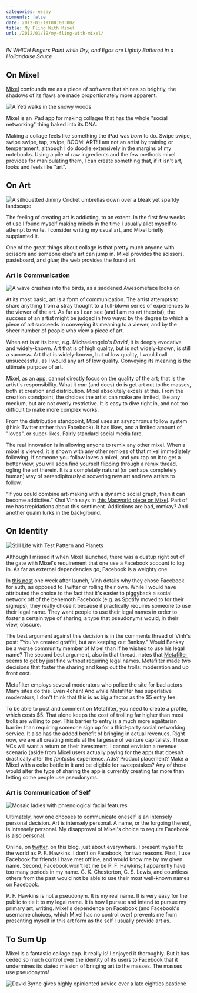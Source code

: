 ```yaml
---
categories: essay
comments: false
date: 2012-01-19T00:00:00Z
title: My Fling With Mixel
url: /2012/01/19/my-fling-with-mixel/
---
```


_IN WHICH Fingers Paint while Dry, and Egos are Lightly Battered in a Hollandaise Sauce_

## On Mixel

[Mixel](http://mixel.cc "Mixel") confounds me as a piece of software that shines so brightly, the shadows of its flaws are made proportionately more apparent.

![A Yeti walks in the snowy woods](/images/mixel/yeti.jpg)

Mixel is an iPad app for making collages that has the whole "social networking" thing baked into its DNA. 

Making a collage feels like something the iPad was *born* to do. Swipe swipe, swipe swipe, tap, swipe, BOOM! ART! I am not an artist by training or temperament, although I do doodle extensively in the margins of my notebooks. Using a pile of raw ingredients and the few methods mixel provides for manipulating them, I can create something that, if it isn't art, looks and feels like "art".

## On Art

![A silhouetted Jiminy Cricket umbrellas down over a bleak yet sparkly landscape](/images/mixel/jiminy-stardust.jpg)

The feeling of creating art is addicting, to an extent. In the first few weeks of use I found myself making mixels in the time I usually allot myself to attempt to write. I consider writing my usual art, and Mixel briefly supplanted it. 

One of the great things about collage is that pretty much anyone with scissors and someone else's art can jump in. Mixel provides the scissors, pasteboard, and glue; the web provides the found art. 

### Art is Communication

![A wave crashes into the birds, as a saddened Awesomeface looks on](/images/mixel/birdswave.jpg)

At its most basic, art is a form of communication. The artist attempts to share anything from a stray thought to a full-blown series of experiences to the viewer of the art. As far as I can see (and I am no art theorist), the success of an artist might be judged in two ways: by the degree to which a piece of art succeeds in conveying its meaning to a viewer, and by the sheer number of people who view a piece of art.

When art is at its best, e.g. Michaelangelo's *David*, it is deeply evocative and widely-known. Art that is of high quality, but is not widely-known, is still a success. Art that is widely-known, but of low quality, I would call unsuccessful, as I would any art of low quality. Conveying its meaning is the ultimate purpose of art.

Mixel, as an app, cannot directly focus on the quality of the art; that is the artist's responsibility. What it *can* (and does) do is get art out to the masses, both at creation and distribution. Mixel absolutely excels at this. From the creation standpoint, the choices the artist can make are limited, like any medium, but are not overly restrictive. It is easy to dive right in, and not too difficult to make more complex works.

From the distribution standpoint, Mixel uses an asynchronus follow system (think Twitter rather than Facebook). It has likes, and a limited amount of "loves", or super-likes. Fairly standard social media fare. 

The real innovation is in allowing anyone to remix any other mixel. When a mixel is viewed, it is shown with any other remixes of that mixel immediately following. If someone you follow loves a mixel, and you tap on it to get a better view, you will soon find yourself flipping through a remix thread, ogling the art therein. It is a completely natural (or perhaps completely human) way of serendipitously discovering new art and new artists to follow.

“If you could combine art-making with a dynamic social graph, then it can become addictive.” Khoi Vinh says in [this Macworld piece on Mixel](http://www.macworld.com/article/163514/2011/11/mixel_lets_you_create_and_share_ipad_art.html "Macworld review of Mixel"). Part of me has trepidations about this sentiment. Addictions are bad, mmkay? And another qualm lurks in the background.

## On Identity

![Still Life with Test Pattern and Planets](/images/mixel/planet-test-pattern.jpg)

Although I missed it when Mixel launched, there was a dustup right out of the gate with Mixel's requirement that one use a Facebook account to log in. As far as external dependencies go, Facebook is a weighty one. 

In [this post](http://www.subtraction.com/2011/11/16/why-mixel-requires-facebook-login) one week after launch, Vinh details why they chose Facebook for auth, as opposed to Twitter or rolling their own. While I would have attributed the choice to the fact that it's easier to piggyback a social network off of the behemoth Facebook (e.g. as Spotify moved to for their signups), they really chose it because it practically requires someone to use their legal name. They want people to use their legal names in order to foster a certain type of sharing, a type that pseudonyms would, in their view, obscure.

The best argument against this decision is in the comments thread of Vinh's post: "You’ve created graffiti, but are keeping out Banksy." Would Banksy be a worse community member of Mixel than if he wished to use his legal name? The second best argument, also in that thread, notes that [Metafilter](http://metafilter.com "Metafilter") seems to get by just fine without requiring legal names. Metafilter made two decisions that foster the sharing and keep out the trolls: moderation and up front cost.

Metafilter employs several moderators who police the site for bad actors. Many sites do this. Even 4chan! And while Metafilter has superlative moderators, I don't think that this is as big a factor as the $5 entry fee.

To be able to post and comment on Metafilter, you need to create a profile, which costs $5. That alone keeps the cost of trolling far higher than most trolls are willing to pay. This barrier to entry is a much more egalitarian barrier than requiring someone sign up for a third-party social networking service. It also has the added benefit of bringing in actual revenues. Right now, we are all creating mixels at the largesse of venture capitalists. Those VCs will want a return on their investment. I cannot envision a revenue scenario (aside from Mixel users actually paying for the app) that doesn't drastically alter the *fantastic* experience. Ads? Product placement? Make a Mixel with a coke bottle in it and be eligible for sweepstakes? Any of those would alter the type of sharing the app is currently creating far more than letting some people use pseudonyms.

### Art is Communication of Self

![Mosaic ladies with phrenological facial features](/images/mixel/sanity-and-sensibility.jpg)

Ultimately, how one chooses to communicate oneself is an intensely personal decision. Art is intensely personal. A name, or the forgoing thereof, is intensely personal. My disapproval of Mixel's choice to require Facebook is also personal.

Online, on [twitter](http://twitter.com/pfhawkins), on this blog, just about everywhere, I present myself to the world as P. F. Hawkins. I don't on Facebook, for two reasons. First, I use Facebook for friends I have met offline, and would know me by my given name. Second, Facebook won't let me be P. F. Hawkins; I apparently have too many periods in my name. G. K. Chesterton, C. S. Lewis, and countless others from the past would not be able to use their most well-known names on Facebook. 

P. F. Hawkins is not a pseudonym. It is my real name. It is very easy for the public to tie it to my legal name. It is how I pursue and intend to pursue my primary art, writing. Mixel's dependence on Facebook (and Facebook's username choices, which Mixel has no control over) prevents me from presenting myself in this art form as the self I usually provide art as.

## To Sum Up

Mixel is a fantastic collage app. It really is! I enjoyed it thoroughly. But it has ceded so much control over the identity of its users to Facebook that it undermines its stated mission of bringing art to the masses. The masses use pseudonyms!

![David Byrne gives highly opinionted advice over a late eighties pastiche](/images/mixel/stop-making-mixels.jpg)
